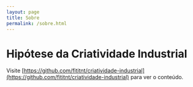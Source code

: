 ```yaml
---
layout: page
title: Sobre
permalink: /sobre.html
---
```


# Hipótese da Criatividade Industrial
Visite [https://github.com/fititnt/criatividade-industrial](https://github.com/fititnt/criatividade-industrial)
para ver o conteúdo.